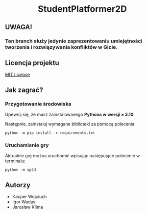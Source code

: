<h1 align="center">StudentPlatformer2D</h1>

## UWAGA!
### Ten branch służy jedynie zaprezentowaniu umiejętności tworzenia i rozwiązywania konfliktów w Gicie.

## Licencja projektu

[MIT License](/LICENSE)

## Jak zagrać?

### Przygotowanie środowiska

Upewnij się, że masz zainstalowanego **Pythona w wersji ≥ 3.10**.

Następnie, zainstaluj wymagane biblioteki za pomocą polecenia:
```shell
python -m pip install -r requirements.txt
```

### Uruchamianie gry

Aktualnie grę można uruchomić wpisując następujące polecenie w terminalu:
```shell
python -m sp2d
```
## Autorzy
- Kacper Wojciuch
- Igor Wadas
- Jarosław Klima
